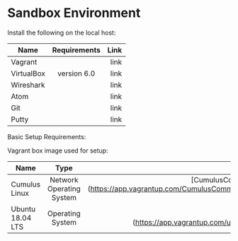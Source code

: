 # Sandbox Environment

Install the following on the local host:

| Name          | Requirements  | Link  |
| ------------- |:-------------:| -----:|
| Vagrant       |               | link  |
| VirtualBox    | version 6.0   | link  |
| Wireshark     |               | link  |
| Atom          |               | link  |
| Git           |               | link  |
| Putty         |               | link  |

Basic Setup Requirements:


Vagrant box image used for setup:

| Name              | Type                     | Vagrant Box                 |
| ----------------- |:------------------------:| ---------------------------:|
| Cumulus Linux     | Network Operating System | [CumulusCommunity/cumulus-vx] (https://app.vagrantup.com/CumulusCommunity/boxes/cumulus-vx)|
| Ubuntu 18.04 LTS  | Operating System         | [ubuntu/bionic64] (https://app.vagrantup.com/ubuntu/boxes/bionic64)|
